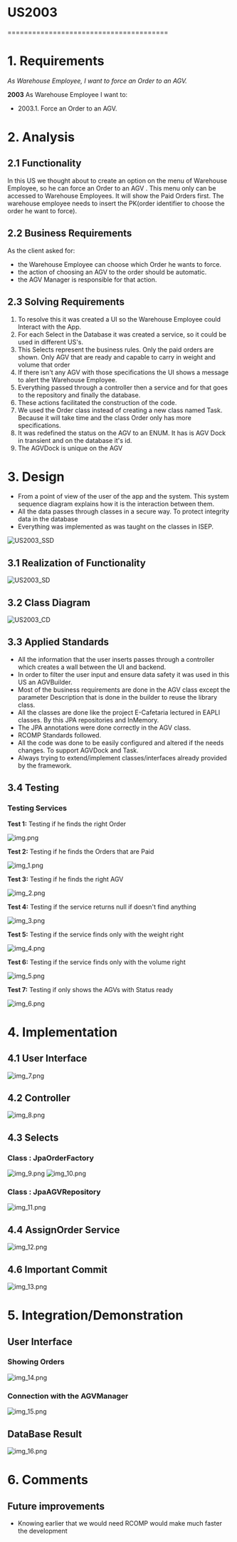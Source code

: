# US2003
=======================================

# 1. Requirements

*As Warehouse Employee, I want to force an Order to an AGV.*

**2003** As Warehouse Employee I want to:

 - 2003.1. Force an Order to an AGV.
 
# 2. Analysis

## 2.1 Functionality

In this US we thought about to create an option on the menu of Warehouse Employee,
so he can force an Order to an AGV .
This menu only can be accessed to Warehouse Employees.
It will show the Paid Orders first.
The warehouse employee needs to insert the PK(order identifier to choose the order he want to force). 

## 2.2 Business Requirements
As the client asked for:
 - the Warehouse Employee can choose which Order he wants to force.
 - the action of choosing an AGV to the order should be automatic.
 - the AGV Manager is responsible for that action.


## 2.3 Solving Requirements

1. To resolve this it was created a UI so the Warehouse Employee could Interact with the App.
2. For each Select in the Database it was created a service, so it could be used in different US's.
3. This Selects represent the business rules. Only the paid orders are shown. Only AGV that are ready
and capable to carry in weight and volume that order
4. If there isn't any AGV with those specifications the UI shows a message to alert the Warehouse Employee.
5. Everything passed through a controller then a service and for that goes to the repository and finally the database.
6. These actions facilitated the construction of the code.
7. We used the Order class instead of creating a new class named Task. Because it will take time and the class Order only
has more specifications.
8. It was redefined the status on the AGV to an ENUM. It has is AGV Dock in transient and on the database it's id.
9. The AGVDock is unique on the AGV

# 3. Design

- From a point of view of the user of the app and the system. 
This system sequence diagram explains how it is the interaction between them.
- All the data passes through classes in a secure way. To protect integrity data in the database
- Everything was implemented as was taught on the classes in ISEP.

![US2003_SSD](US2003_SSD.svg)

## 3.1 Realization of Functionality

![US2003_SD](US2003_SD.svg)


## 3.2 Class Diagram

![US2003_CD](US2003_CD.svg)


## 3.3 Applied Standards

- All the information that the user inserts passes through a controller which creates a wall between the UI and backend.
- In order to filter the user input and ensure data safety it was used in this US an AGVBuilder.
- Most of the business requirements are done in the AGV class except the parameter Description
that is done in the builder to reuse the library class.
- All the classes are done like the project E-Cafetaria lectured in EAPLI classes.
By this JPA repositories and InMemory.
- The JPA annotations were done correctly in the AGV class.
- RCOMP Standards followed.
- All the code was done to be easily configured and altered if the needs changes. To support AGVDock and Task.
- Always trying to extend/implement classes/interfaces already provided by the framework.

## 3.4 Testing

### Testing Services

**Test 1:** Testing if he finds the right Order 

![img.png](img.png)

**Test 2:** Testing if he finds the Orders that are Paid

![img_1.png](img_1.png)

**Test 3:** Testing if he finds the right AGV

![img_2.png](img_2.png)

**Test 4:** Testing if the service returns null if doesn't find anything

![img_3.png](img_3.png)

**Test 5:** Testing if the service finds only with the weight right

![img_4.png](img_4.png)

**Test 6:** Testing if the service finds only with the volume right

![img_5.png](img_5.png)

**Test 7:** Testing if only shows the AGVs with Status ready

![img_6.png](img_6.png)

# 4. Implementation

## 4.1 User Interface

![img_7.png](img_7.png)

## 4.2 Controller 
![img_8.png](img_8.png)

## 4.3 Selects

### Class : JpaOrderFactory
![img_9.png](img_9.png)
![img_10.png](img_10.png)

### Class : JpaAGVRepository
![img_11.png](img_11.png)

## 4.4 AssignOrder Service
![img_12.png](img_12.png)

## 4.6 Important Commit
![img_13.png](img_13.png)

# 5. Integration/Demonstration

## User Interface
### Showing Orders
![img_14.png](img_14.png)
### Connection with the AGVManager
![img_15.png](img_15.png)

## DataBase Result
![img_16.png](img_16.png)
# 6. Comments

## Future improvements
-  Knowing earlier that we would need RCOMP would make much faster the development
